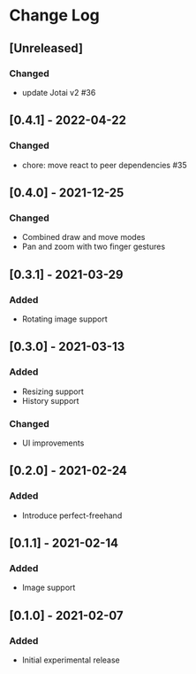 # Change Log

## [Unreleased]
### Changed
- update Jotai v2 #36

## [0.4.1] - 2022-04-22
### Changed
- chore: move react to peer dependencies #35

## [0.4.0] - 2021-12-25
### Changed
- Combined draw and move modes
- Pan and zoom with two finger gestures

## [0.3.1] - 2021-03-29
### Added
- Rotating image support

## [0.3.0] - 2021-03-13
### Added
- Resizing support
- History support
### Changed
- UI improvements

## [0.2.0] - 2021-02-24
### Added
- Introduce perfect-freehand

## [0.1.1] - 2021-02-14
### Added
- Image support

## [0.1.0] - 2021-02-07
### Added
- Initial experimental release
